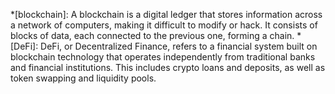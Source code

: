 *[blockchain]: A blockchain is a digital ledger that stores information across a network of computers,  making it difficult to modify or hack. It consists of blocks of data, each connected to the previous one, forming a chain.
*[DeFi]: DeFi, or Decentralized Finance, refers to a financial system built on blockchain technology that operates independently from traditional banks and financial institutions. This includes crypto loans and deposits, as well as token swapping and liquidity pools.
